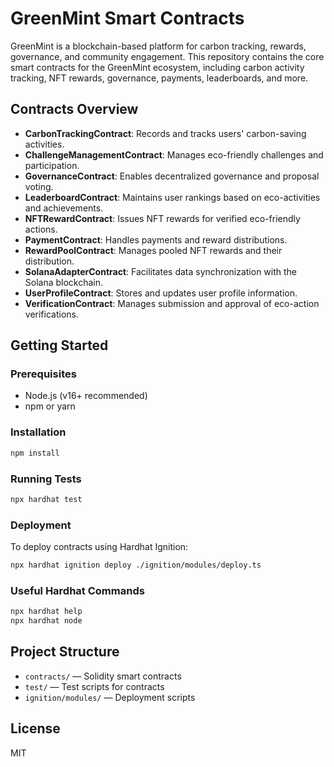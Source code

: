 # GreenMint Smart Contracts

GreenMint is a blockchain-based platform for carbon tracking, rewards, governance, and community engagement. This repository contains the core smart contracts for the GreenMint ecosystem, including carbon activity tracking, NFT rewards, governance, payments, leaderboards, and more.

## Contracts Overview

- **CarbonTrackingContract**: Records and tracks users' carbon-saving activities.
- **ChallengeManagementContract**: Manages eco-friendly challenges and participation.
- **GovernanceContract**: Enables decentralized governance and proposal voting.
- **LeaderboardContract**: Maintains user rankings based on eco-activities and achievements.
- **NFTRewardContract**: Issues NFT rewards for verified eco-friendly actions.
- **PaymentContract**: Handles payments and reward distributions.
- **RewardPoolContract**: Manages pooled NFT rewards and their distribution.
- **SolanaAdapterContract**: Facilitates data synchronization with the Solana blockchain.
- **UserProfileContract**: Stores and updates user profile information.
- **VerificationContract**: Manages submission and approval of eco-action verifications.

## Getting Started

### Prerequisites
- Node.js (v16+ recommended)
- npm or yarn

### Installation
```bash
npm install
```

### Running Tests
```bash
npx hardhat test
```

### Deployment
To deploy contracts using Hardhat Ignition:
```bash
npx hardhat ignition deploy ./ignition/modules/deploy.ts
```

### Useful Hardhat Commands
```bash
npx hardhat help
npx hardhat node
```

## Project Structure
- `contracts/` — Solidity smart contracts
- `test/` — Test scripts for contracts
- `ignition/modules/` — Deployment scripts

## License
MIT
